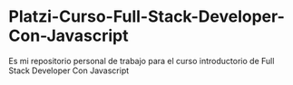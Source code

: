 # Platzi-Curso-Full-Stack-Developer-Con-Javascript
Es mi repositorio personal de trabajo para el curso introductorio de Full Stack Developer Con Javascript 
